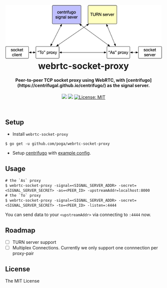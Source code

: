 <h1 align="center">
  <img src="./how.png">
  webrtc-socket-proxy
</h1>
<h4 align="center">Peer-to-peer TCP socket proxy using WebRTC, with [centrifugo](https://centrifugal.github.io/centrifugo/) as the signal server.</h4>

<p align="center">
  <img src="https://img.shields.io/badge/stability-experimental-orange.svg">
  <img src="https://travis-ci.org/poga/webrtc-socket-proxy.svg?branch=master">
  <a href="LICENSE"><img src="https://img.shields.io/badge/License-MIT-yellow.svg" alt="License: MIT"></a>
</p>
<br />

## Setup

* Install `webrtc-socket-proxy`

```
$ go get -u github.com/poga/webrtc-socket-proxy
```

* Setup [centrifugo](https://github.com/centrifugal/centrifugo/releases) with [example config](config.centrifugo.test.json).

## Usage

```
# the `As` proxy
$ webrtc-socket-proxy -signal=<SIGNAL_SERVER_ADDR> -secret=<SIGNAL_SERVER_SECRET> -as=<PEER_ID> -upstreamAddr=localhost:8000
# the `To` proxy
$ webrtc-socket-proxy -signal=<SIGNAL_SERVER_ADDR> -secret=<SIGNAL_SERVER_SECRET> -to=<PEER_ID> -listen=:4444
```

You can send data to your `<upstreamAddr>` via connecting to `:4444` now.

## Roadmap

- [ ] TURN server support
- [ ] Multiplex Connections. Currently we only support one connnection per proxy-pair

## License

The MIT License